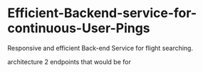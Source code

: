 # Efficient-Backend-service-for-continuous-User-Pings
Responsive and efficient Back-end Service for flight searching.

architecture
2 endpoints that would be for 